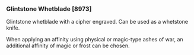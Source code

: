 ### Glintstone Whetblade [8973]

Glintstone whetblade with a cipher engraved. Can be used as a whetstone knife.

When applying an affinity using physical or magic-type ashes of war, an additional affinity of magic or frost can be chosen.